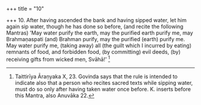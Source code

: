 +++
title = "10"

+++
10. After having ascended the bank and having sipped water, let him again sip water, though he has done so before, (and recite the following Mantras) 'May water purify the earth, may the purified earth purify me, may Brahmaṇaspati (and) Brahman purify, may the purified (earth) purify me. May water purify me, (taking away) all (the guilt which I incurred by eating) remnants of food, and forbidden food, (by committing) evil deeds, (by) receiving gifts from wicked men, Svāhā!' [^9] 


[^9]:  Taittirīya Āraṇyaka X, 23. Govinda says that the rule is intended to indicate also that a person who recites sacred texts while sipping water, must do so only after having taken water once before. K. inserts before this Mantra, also Anuvāka 22.
